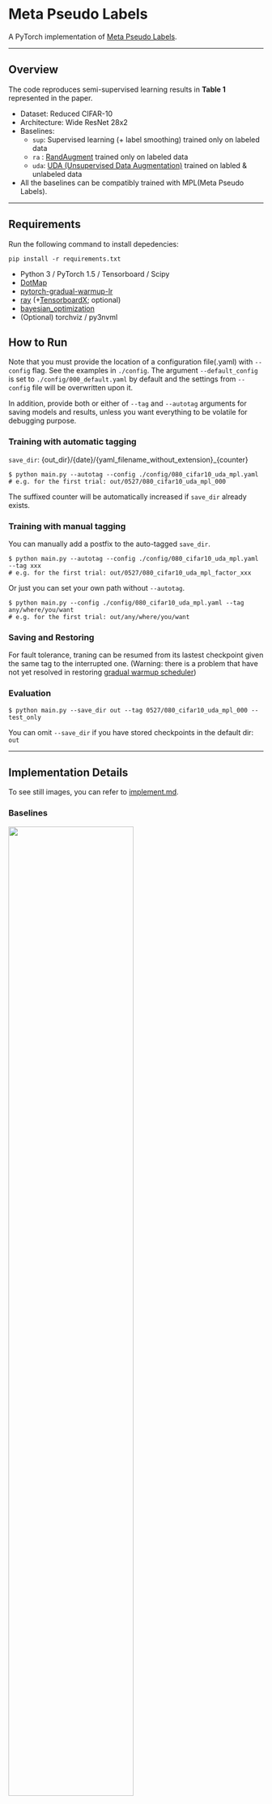 # Meta Pseudo Labels
A PyTorch implementation of [Meta Pseudo Labels](https://arxiv.org/abs/2003.10580).

---

## Overview
The code reproduces semi-supervised learning results in **Table 1** represented in the paper.
* Dataset: Reduced CIFAR-10
* Architecture: Wide ResNet 28x2
* Baselines:
    * `sup`: Supervised learning (+ label smoothing) trained only on labeled data
    * `ra` : [RandAugment](https://arxiv.org/abs/1909.13719) trained only on labeled data
    * `uda`: [UDA (Unsupervised Data Augmentation)](https://arxiv.org/abs/1904.12848) trained on labled & unlabeled data
* All the baselines can be compatibly trained with MPL(Meta Pseudo Labels).
---
## Requirements
Run the following command to install depedencies:
```
pip install -r requirements.txt
```
* Python 3 / PyTorch 1.5 / Tensorboard / Scipy
* [DotMap](https://github.com/drgrib/dotmap)
* [pytorch-gradual-warmup-lr](https://github.com/ildoonet/pytorch-gradual-warmup-lr)
* [ray](https://github.com/ray-project/ray) (+[TensorboardX](https://github.com/lanpa/tensorboardX); optional)
* [bayesian_optimization](https://github.com/fmfn/BayesianOptimization)
* (Optional) torchviz / py3nvml

## How to Run
Note that you must provide the location of a configuration file(.yaml) with `--config` flag. See the examples in `./config`. The argument `--default_config` is set to `./config/000_default.yaml` by default and the settings from `--config` file will be overwritten upon it.

In addition, provide both or either of `--tag` and `--autotag` arguments for saving models and results, unless you want everything to be volatile for debugging purpose.

### Training with automatic tagging
`save_dir`: {out_dir}/{date}/{yaml_filename_without_extension}_{counter}
```
$ python main.py --autotag --config ./config/080_cifar10_uda_mpl.yaml
# e.g. for the first trial: out/0527/080_cifar10_uda_mpl_000
```
The suffixed counter will be automatically increased if `save_dir` already exists.

### Training with manual tagging
You can manually add a postfix to the auto-tagged `save_dir`.
```
$ python main.py --autotag --config ./config/080_cifar10_uda_mpl.yaml --tag xxx
# e.g. for the first trial: out/0527/080_cifar10_uda_mpl_factor_xxx
```
Or just you can set your own path without `--autotag`.
```
$ python main.py --config ./config/080_cifar10_uda_mpl.yaml --tag any/where/you/want
# e.g. for the first trial: out/any/where/you/want
```
### Saving and Restoring
For fault tolerance, traning can be resumed from its lastest checkpoint given the same tag to the interrupted one. (Warning: there is a problem that have not yet resolved in restoring [gradual warmup scheduler](https://github.com/ildoonet/pytorch-gradual-warmup-lr))

### Evaluation
```
$ python main.py --save_dir out --tag 0527/080_cifar10_uda_mpl_000 --test_only
```
You can omit `--save_dir` if you have stored checkpoints in the default dir: `out`

---
## Implementation Details
To see still images, you can refer to [implement.md](./implement.md).
### Baselines
<img src = "./figures/00_baseline.gif" width="70%">

To minimize duplicated code lines, baselines are implemented in a way where they share pipelines with the others as much as possible. Basically, there exists two model templates which is represented as `model A` and `model B`, which can be alternatively replaced by 'student' or 'teacher' in MPL.  Baseline models take the place of `model A` and can be considered as stand-alone **student** model. This design choice was made to ease the reproduction of their incremental hyperparameter search scheme described in the parer.

### Baselines + MPL
<img src = "./figures/10_baseline_mpl.gif" width="70%">

When MPL comes on the stage, you `model A` who was previously taking a role of a student will now be the teacher while keeping the same augmentation pipelines tagged along with it. Then `model B` will be the new student who never sees the labeled data but only the guides the teacher offers. Note that you always evaluate the student after the training ends regardless of whether its MPL or non-MPL model.

### Two Phases Training of MPL
<img src = "./figures/20_two_phases.gif" width="70%">

At each training step, in turn, we train student and teacher as described in the paper. The only thing we have to take caution is that when student is updated according to the guidance of the teacher, it has to create computational graphs of that updating operation, which is not the case in general, in preparation for backpropagating the signal down to the teacher afterwards.

### Loss Functions ###
|  |Supervised | Supervised <br>+ **MPL** | RandAug | RandAug <br>+ **MPL** | UDA | UDA <br>+ **MPL** |
|--|:---:|:---:|:---:|:---:|:---:|:---:|
| xs | sup_loss (S*) | sup_loss (T) <br> mpl_loss (T) | sup_loss(S*) | sup_loss(T) <br> mpl_loss(T) | sup_loss(S*) | sup_loss(T) <br> mpl_loss(T) |
| xu | x | mpl_loss(S)| x | mpl_loss(S) | cnst_loss(S*) | mpl_loss(S) <br> cnst_loss(T) |

* `xs`: labeled data for supervised learning
* `xu`: unlabeled data for unsupervised learning
* `sup_loss` : supervised loss
    * for UDA : `model.losses.TrainingSignalAnnealingCELoss` (TSA scheduling)
    * for the rest: `model.losses.LabelSmoothableCELoss` (with label smoothing if needed)
* `cnst_loss`: consistency loss in UDA.
    * `model.losses.ConsistencyKLDLoss`
* `mpl_loss` : student and teacher training loss in MPL
    * for teacher: `model.losses.LabelSmoothableCELoss`
    * for student: `model.losses.SoftLabelCEWithLogitsLoss`
* `S`, `T`: losses for training the student and the teacher, respectively.
* `S*`: For the standard model that is not really the student but considered as it is.

### Augmentations ###
|  |Supervised | Supervised <br>+ **MPL** | RandAug | RandAug <br>+ **MPL** | UDA | UDA <br>+ **MPL** |
|--|:---:|:---:|:---:|:---:|:---:|:---:|
| xs | (default) | (default) | RandAug <br> (+ default) | RandAug <br> (+ default) | (default) | (default) |
| xu | x | x | x | x | RandAug <br> (+ default) | RandAug <br> (+ default) |

* `xs`, `xu`: ditto.
* `default`: minimal augmentations used in previous works. (crop + horizontal flip)
    * `augment.DefaultAugment`
* `cutout` can also be included at the end.
    * `augment.CutoutAugment`
* `RandAug`: RandAugment
    * `augment.RandAugment`

---

## Result (in progress)

You can find model snapshots, log, TF record and everything at: [Google Drive](https://drive.google.com/drive/folders/1ZSpM2VxjG76pa-WHaUlenTDGdv_RvScZ?usp=sharing)

| WResNet 28x2          | Paper (top-1)         | Our (top-1)           |
|-----------------------|----------------------:|----------------------:|
| Supervised            | 82.14 &plusmn; 0.25   | 81.22%                |
| Label Smoothing       | 82.21 &plusmn; 0.18   | 80.88%                |
| Supervised + **MPL**  | 83.71 &plusmn; 0.21   | 82.63%                |
| RandAugment           | 85.53 &plusmn; 0.25   | 84.64%                |
| RandAugment + **MPL** | 87.55 &plusmn; 0.14   | Ongoing               |
| UDA                   | 94.53 &plusmn; 0.18   | Ongoing               |
| UDA + **MPL**         | 96.11 &plusmn; 0.07   | Ongoing               |

- We tuned the hyperparameters from scratch, not following the incremental method described in the paper. We allow the same resource for every methods, i.e. 256 trials using the same search algorithm as described in **Features** section. You can see the tuned hyperparameters in .yaml files in `./config`.
- It is highly likely that result of following experiments on `RandAugment` improve more. In the last experiment, we set training steps to be 100K which seemed to be too short as the performance improved even a few steps before the training steps ran out.
- As of this writing `RandAugment + MPL` is outperforming `RandAugment` with significant margin, specifically, at step 15500, **74.25%** without MPL and **77.04%** with MPL.
- Experiments on `UDA` is still ongoing. We found a bug in the code and had it fixed, so we have to re-tune hyperparameters, which will take hours. We found that UDA baseline outperformed the rest in despite of the incomplete settings, and hope that UDA + MLP will perform even better. A question of time.

---

## Findings and Future Work
- **Lable Smoothing** does not seem to contribute at all and even harms the performances sometimes. When we searched the hyperparameters within relatively wide ranges, the estimated value was even an order of magnitude smaller than the reasonable start point 0.1.
- In the paper, they scaled both number of labeled data and training steps down to 10% for cost efficiency. However, in our conditions, those parameters found in the reduced scale did not extend to the full scale scenario.
- With the `Supervised` baseline, even if we cut the MPL gradient coming toward the teacher, the student shows comparable performance compared to the MPL-driven version. Need to do some ablation tests to validate the effect of MPL gradient apart from knowledge distillation relying on the UDA-augmented teacher. Also, we should see that whether its performance gain merely comes from its doubled complexity or from its own excellence.
- When we tuned **sharpening prediction** techniques of UDA along with **TSA** scheduling, in the aforementioned reduced scale, model ended up learning myopic strategy in which model did not make little efforts to sharpen its prediction. As TSA impedes the model to learn from labeled data at the early stage of the training, there could be no point of strongly relying on its own confidence. The **cosine decaying** of learning rate can also distort the tuning result for a similar reason.
- For in-depth study, we should analysis the behavior of both teacher and student with respect to labeled and unlabeled data, and in which way the teacher is actually guiding the student.

---

## Features
### Gradient-of-gradient Traceable Module Parameters
With the standard PyTorch APIs, model parameters cannot keep track of `grad_fn` since `torch.nn.Parameter` is not meant to be a non-leaf tensor. One could be able to build models with normal tensors and functions in `torch.nn.functional` with one's own hands, yet it might be quite painful when their complexities are large enough. To bypass this, we use a simple trick where `torch.nn.Parameter` of the module is switched over to `torch.Tensor`. Thus, it can retain computational graphs for second order gradients while not losing compatibility with `torch.nn.Module`.

### Module Optimizer
We cannot use subclasses of `torch.optim.Opimizer` along with the trick aforementioned for two reasons: 1) they cannot build graphs of 'gradient descent of gradient descent' since `.step()` is decorated with `torch.no_grad()`, 2) even if they could, they keep references of given parameters and update them with in-place assignments, which hinders second order graph building as well. To tackle this issue, we use novel optimizers that posses the references of modules so that it can directly modify the parameters without relying on in-place operation.
```Python
from optim.sgd import SGD
optim = SGD([{'module': model.base},
             {'module': model.classifier, 'lr': 1e-3}
            ], lr=1e-2, momentum=0.9)
```

### Preprocessing RandAugment in UDA
By setting `uda.preproc_epochs` to an integer larger than 0 in the .yaml configuration file, you can simulate the RandAugment results during that amount of epochs and save them in the disk. As many workers as specified by `uda.preproc_workers` will be involved to pay reasonable portion (but not all) of the total augmentation cost in advance instead of amortizing it at each instance sampling. (Yet, no speed gain probably from slow file I/O in HDD.)

### Hyperparameter Tunning using RAY
You can run hyperparameter tuning with the command:
```
$ python tune.py --autotag --config ./config/080_cifar10_uda_mpl.yaml
```
The result will be saved via a file stream if you specified any type of tags. The constraints of the search algorithm has to be set in the .yaml configuration file under the key `tune`. We use [Ray framework](https://github.com/ray-project/ray) under the hood with Bayesian search algorithm and Asyncronous HyperBand scheduler. See the [Ray documentation](https://docs.ray.io/en/master/) for details.

### GPU Profiling
This project includes a GPU memory profiler for debugging OOM problems.
If you assign a GPU ID to the environment variable `$(DEBUG_DEVICE)`, the model will be uploaded to that GPU while tracing its usuage throughout the iterations.
```
$ DEBUG_DEVICE=0 python train.py --config ./config/080_cifar10_uda_mpl.yaml
```
It is recommended to consider [pytorch_memlab](https://github.com/Stonesjtu/pytorch_memlab/blob/master/README.md) for the same purpose.
#### Global Trace
```python
from gpu_profile import GPUProfiler

gpu_profiler = GPUProfiler.instance(
  gpu_id=int(os.environ['DEBUG_DEVICE']),
  tensor_sizes=False,   # shows new and deleted tensor
  ignore_external=True, # ignore trace calls from out of the project
  show_diff_only=True,  # print only when memory ususage differs
  console_out=True,     # activate console output besides the default file logging.
  white_list=['optim.units'],  # restrict the scope into {module_name}.{function_name}
  black_list=['optim.units.test'],   # the ones you want to exclude from the scope
  info_arg_names=['step', 'n'],      # local variables you want to check
  condition={'step': lambda step: step == 2},  # additional break condition
  )
gpu_profiler.global_set_trace()
```
#### Local Trace
```python
# other_module.py
import get_data, model, criterion
from gpu_profile import GPUProfiler

x = get_data()
# GPUProfiler is a singleton class   
# that can be called globally after once being initialized
with GPUProfiler.get_instance():
    y = model(x)
loss = criterion(y_pred, y)
```
---

## Trouble Shooting
- When you assign a new tensor to an existing tensor, make sure `__del__` of `.grad` to be called before its tensor's is called. In usual cases, one would not be bothered, but here we are dealing with `.grad` with `grad_fn`. It seems that destructing those multi-level references could not be treated properly, which can lead to dreadful GPU memory leaks.
